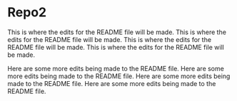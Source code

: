 # Repo2

This is where the edits for the README file will be made.
This is where the edits for the README file will be made.
This is where the edits for the README file will be made.
This is where the edits for the README file will be made.

Here are some more edits being made to the README file.
Here are some more edits being made to the README file.
Here are some more edits being made to the README file.
Here are some more edits being made to the README file.
